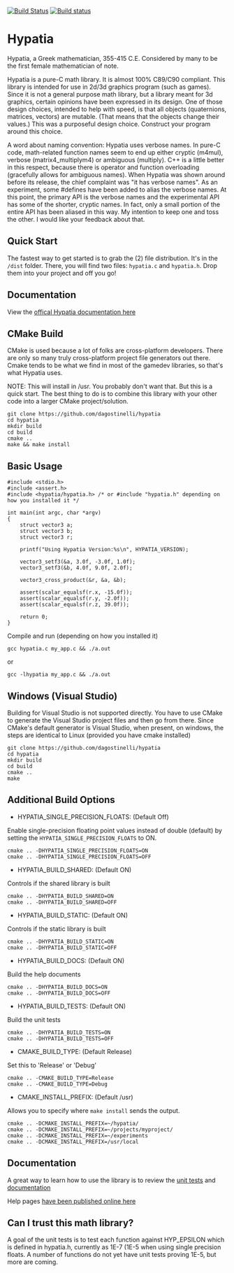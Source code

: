 [![Build Status](https://travis-ci.org/dagostinelli/hypatia.svg?branch=master)](https://travis-ci.org/dagostinelli/hypatia)  [![Build status](https://ci.appveyor.com/api/projects/status/f86hqjfhmsq70a11/branch/master?svg=true)](https://ci.appveyor.com/project/dagostinelli/hypatia/branch/master)



Hypatia
=======

Hypatia, a Greek mathematician, 355-415 C.E. Considered by many to be the first female mathematician of note.

Hypatia is a pure-C math library.  It is almost 100% C89/C90 compliant.  This library is intended for use in 2d/3d graphics program (such as games).  Since it is not a general purpose math library, but a library meant for 3d graphics, certain opinions have been expressed in its design.  One of those design choices, intended to help with speed, is that all objects (quaternions, matrices, vectors) are mutable.  (That means that the objects change their values.)  This was a purposeful design choice. Construct your program around this choice.

A word about naming convention:  Hypatia uses verbose names. In pure-C code, math-related function names seem to end up either cryptic (m4mul), verbose (matrix4_multiplym4) or ambiguous (multiply).  C++ is a little better in this respect, because there is operator and function overloading (gracefully allows for ambiguous names).  When Hypatia was shown around before its release, the chief complaint was "it has verbose names".  As an experiment, some \#defines have been added to alias the verbose names.  At this point, the primary API is the verbose names and the experimental API has some of the shorter, cryptic names. In fact, only a small portion of the entire API has been aliased in this way.  My intention to keep one and toss the other. I would like your feedback about that.

Quick Start
----------
The fastest way to get started is to grab the (2) file distribution.  It's in the `/dist` folder.  There, you will find two files: `hypatia.c` and `hypatia.h`.  Drop them into your project and off you go!

Documentation
-------------
View the [offical Hypatia documentation here](http://dagostinelli.github.io/hypatia/doc/)

CMake Build
-----------
CMake is used because a lot of folks are cross-platform developers.  There are only so many truly cross-platform project file generators out there.  Cmake tends to be what we find in most of the gamedev libraries, so that's what Hypatia uses.

NOTE: This will install in /usr.  You probably don't want that.  But this is a quick start.
The best thing to do is to combine this library with your other code into a larger CMake project/solution.

```
git clone https://github.com/dagostinelli/hypatia
cd hypatia
mkdir build
cd build
cmake ..
make && make install
```

Basic Usage
-----------
```
#include <stdio.h>
#include <assert.h>
#include <hypatia/hypatia.h> /* or #include "hypatia.h" depending on how you installed it */

int main(int argc, char *argv)
{
	struct vector3 a;
	struct vector3 b;
	struct vector3 r;

	printf("Using Hypatia Version:%s\n", HYPATIA_VERSION);

	vector3_setf3(&a, 3.0f, -3.0f, 1.0f);
	vector3_setf3(&b, 4.0f, 9.0f, 2.0f);

	vector3_cross_product(&r, &a, &b);

	assert(scalar_equalsf(r.x, -15.0f));
	assert(scalar_equalsf(r.y, -2.0f));
	assert(scalar_equalsf(r.z, 39.0f));

	return 0;
}

```

Compile and run (depending on how you installed it)
```
gcc hypatia.c my_app.c && ./a.out
```

or

```
gcc -lhypatia my_app.c && ./a.out
```

Windows (Visual Studio)
-----------------------

Building for Visual Studio is not supported directly.  You have to use CMake to generate the Visual Studio project files and then go from there.  Since CMake's default generator is Visual Studio, when present, on windows, the steps are identical to Linux (provided you have cmake installed)

```
git clone https://github.com/dagostinelli/hypatia
cd hypatia
mkdir build
cd build
cmake ..
make
```

Additional Build Options
------------------------

- HYPATIA_SINGLE_PRECISION_FLOATS: (Default Off)

Enable single-precision floating point values instead of double (default)
by setting the `HYPATIA_SINGLE_PRECISION_FLOATS` to ON.

```
cmake .. -DHYPATIA_SINGLE_PRECISION_FLOATS=ON
cmake .. -DHYPATIA_SINGLE_PRECISION_FLOATS=OFF
```

- HYPATIA_BUILD_SHARED: (Default ON)

Controls if the shared library is built

```
cmake .. -DHYPATIA_BUILD_SHARED=ON
cmake .. -DHYPATIA_BUILD_SHARED=OFF
```
- HYPATIA_BUILD_STATIC: (Default ON)

Controls if the static library is built

```
cmake .. -DHYPATIA_BUILD_STATIC=ON
cmake .. -DHYPATIA_BUILD_STATIC=OFF
```

- HYPATIA_BUILD_DOCS: (Default ON)

Build the help documents

```
cmake .. -DHYPATIA_BUILD_DOCS=ON
cmake .. -DHYPATIA_BUILD_DOCS=OFF
```

- HYPATIA_BUILD_TESTS: (Default ON)

Build the unit tests

```
cmake .. -DHYPATIA_BUILD_TESTS=ON
cmake .. -DHYPATIA_BUILD_TESTS=OFF
```

- CMAKE_BUILD_TYPE: (Default Release)

Set this to 'Release' or 'Debug'

```
cmake .. -CMAKE_BUILD_TYPE=Release
cmake .. -CMAKE_BUILD_TYPE=Debug
```

- CMAKE_INSTALL_PREFIX: (Default /usr)

Allows you to specify where `make install` sends the output.

```
cmake .. -DCMAKE_INSTALL_PREFIX=~/hypatia/
cmake .. -DCMAKE_INSTALL_PREFIX=~/projects/myproject/
cmake .. -DCMAKE_INSTALL_PREFIX=~/experiments
cmake .. -DCMAKE_INSTALL_PREFIX=/usr/local
```


Documentation
-------------
A great way to learn how to use the library is to review the
[unit tests](https://github.com/dagostinelli/hypatia/tree/master/test "Unit Tests")
and [documentation](http://dagostinelli.github.io/hypatia/)

Help pages [have been published online here](http://dagostinelli.github.io/hypatia/ "Documentation")

Can I trust this math library?
------------------------------
A goal of the unit tests is to test each function against HYP_EPSILON which is defined in hypatia.h, currently as 1E-7 (1E-5 when using single precision floats.  A number of functions do not yet have unit tests proving 1E-5, but more are coming.
